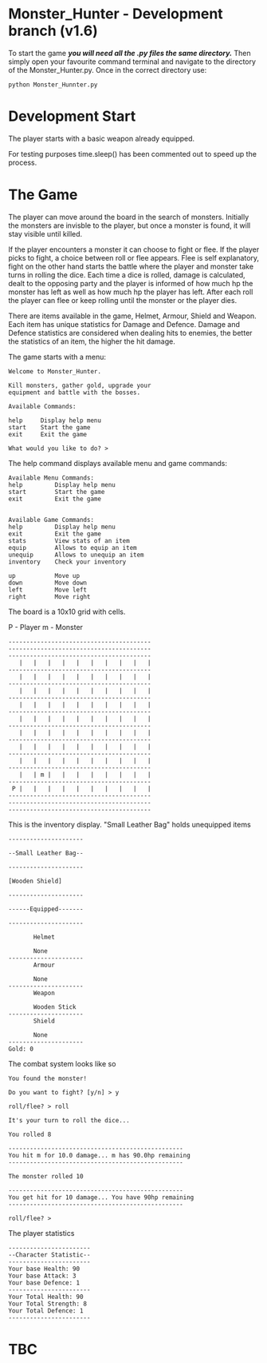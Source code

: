 # Monster_Hunter - Development branch (v1.6)
To start the game **_you will need all the .py files the same directory._** Then simply open your favourite command terminal and navigate to the directory of the Monster_Hunter.py. Once in the correct directory use:

    python Monster_Hunnter.py
          
# Development Start
The player starts with a basic weapon already equipped.

For testing purposes time.sleep() has been commented out to speed up the process.

# The Game

The player can move around the board in the search of monsters. Initially the monsters are invisble to the player, but once a monster is found, it will stay visible until killed.

If the player encounters a monster it can choose to fight or flee. If the player picks to fight, a choice between roll or flee appears. Flee is self explanatory, fight on the other hand starts the battle where the player and monster take turns in rolling the dice. Each time a dice is rolled, damage is calculated, dealt to the opposing party and the player is informed of how much hp the monster has left as well as how much hp the player has left. After each roll the player can flee or keep rolling until the monster or the player dies.

There are items available in the game, Helmet, Armour, Shield and Weapon. Each item has unique statistics for Damage and Defence. Damage and Defence statistics are considered when dealing hits to enemies, the better the statistics of an item, the higher the hit damage. 

The game starts with a menu:

    Welcome to Monster_Hunter.

    Kill monsters, gather gold, upgrade your
    equipment and battle with the bosses.

    Available Commands:

    help     Display help menu
    start    Start the game
    exit     Exit the game

    What would you like to do? >
    
The help command displays available menu and game commands:
 
    Available Menu Commands:
    help         Display help menu
    start        Start the game
    exit         Exit the game


    Available Game Commands:
    help         Display help menu
    exit         Exit the game
    stats        View stats of an item
    equip        Allows to equip an item
    unequip      Allows to unequip an item
    inventory    Check your inventory

    up           Move up
    down         Move down
    left         Move left
    right        Move right

The board is a 10x10 grid with cells.

P - Player
m - Monster

    ----------------------------------------
    ----------------------------------------
    ----------------------------------------
       |   |   |   |   |   |   |   |   |   |
    ----------------------------------------
       |   |   |   |   |   |   |   |   |   |
    ----------------------------------------
       |   |   |   |   |   |   |   |   |   |
    ----------------------------------------
       |   |   |   |   |   |   |   |   |   |
    ----------------------------------------
       |   |   |   |   |   |   |   |   |   |
    ----------------------------------------
       |   |   |   |   |   |   |   |   |   |
    ----------------------------------------
       |   |   |   |   |   |   |   |   |   |
    ----------------------------------------
       |   |   |   |   |   |   |   |   |   |
    ----------------------------------------
       |   | m |   |   |   |   |   |   |   |
    ----------------------------------------
     P |   |   |   |   |   |   |   |   |   |
    ----------------------------------------
    ----------------------------------------
    ----------------------------------------
    

This is the inventory display. "Small Leather Bag" holds unequipped items

    ---------------------
    
    --Small Leather Bag--
    
    ---------------------
    
    [Wooden Shield]
    
    ---------------------
    
    ------Equipped-------
    
    ---------------------
    
           Helmet

           None
    ---------------------
           Armour

           None
    ---------------------
           Weapon

           Wooden Stick
    ---------------------
           Shield

           None
    ---------------------
    Gold: 0

The combat system looks like so

    You found the monster!

    Do you want to fight? [y/n] > y

    roll/flee? > roll

    It's your turn to roll the dice...

    You rolled 8

    -------------------------------------------------
    You hit m for 10.0 damage... m has 90.0hp remaining
    -------------------------------------------------

    The monster rolled 10

    -------------------------------------------------
    You get hit for 10 damage... You have 90hp remaining
    -------------------------------------------------

    roll/flee? >

The player statistics

    -----------------------
    --Character Statistic--
    -----------------------
    Your base Health: 90
    Your base Attack: 3
    Your base Defence: 1
    -----------------------
    Your Total Health: 90
    Your Total Strength: 8
    Your Total Defence: 1
    -----------------------

# TBC
